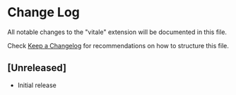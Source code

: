 # Change Log

All notable changes to the "vitale" extension will be documented in this file.

Check [Keep a Changelog](http://keepachangelog.com/) for recommendations on how to structure this file.

## [Unreleased]

- Initial release